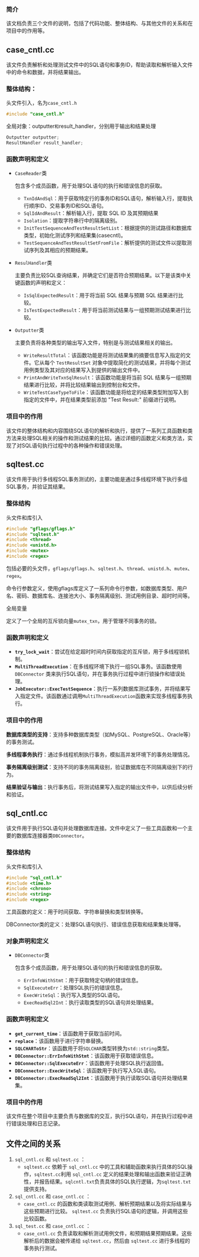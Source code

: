 ### 简介

该文档负责三个文件的说明，包括了代码功能、整体结构、与其他文件的关系和在项目中的作用等。



## case_cntl.cc 

该文件负责解析和处理测试文件中的SQL语句和事务ID，帮助读取和解析输入文件中的命令和数据，并将结果输出。

### 整体结构：

头文件引入，名为`case_cntl.h`

```c++
#include "case_cntl.h"
```



全局对象：outputter`和`result_handler，分别用于输出和结果处理

```c++
Outputter outputter;
ResultHandler result_handler;
```



### 函数声明和定义

- `CaseReader`类

   包含多个成员函数，用于处理SQL语句的执行和错误信息的获取。

  - `TxnIdAndSql`：用于获取特定行的事务ID和SQL语句，解析输入行，提取执行顺序ID、交易事务ID和SQL语句。
  - `SqlIdAndResult`：解析输入行，提取 SQL ID 及其预期结果
  - `Isolation`：提取字符串行中的隔离级别。
  - `InitTestSequenceAndTestResultSetList`：根据提供的测试路径和数据库类型，初始化测试序列和结果集(casecntl)。
  - `TestSequenceAndTestResultSetFromFile`：解析提供的测试文件以提取测试序列及其相应的预期结果。

- `ResulHandler`类

  主要负责比较SQL查询结果，并确定它们是否符合预期结果。以下是该类中关键函数的声明和定义：

  - `IsSqlExpectedResult`：用于将当前 SQL 结果与预期 SQL 结果进行比较。
  - `IsTestExpectedResult`：用于将当前测试结果与一组预期测试结果进行比较。

- `Outputter`类

  主要负责将各种类型的输出写入文件，特别是与测试结果相关的输出。

  - `WriteResultTotal`：该函数功能是将测试结果集的摘要信息写入指定的文件。它从每个 `TestResultSet` 对象中提取简化的测试结果，并将每个测试用例类型及其对应的结果写入到提供的输出文件中。
  - `PrintAndWriteTxnSqlResult`：该函数功能是将当前 SQL 结果与一组预期结果进行比较，并将比较结果输出到控制台和文件。
  - `WriteTestCaseTypeToFile`：该函数功能是将给定的结果类型附加写入到指定的文件中，并在结果类型前添加 "Test Result:" 前缀进行说明。

### 项目中的作用

该文件的整体结构和内容围绕SQL语句的解析和执行，提供了一系列工具函数和类方法来处理SQL相关的操作和测试结果的比较。通过详细的函数定义和类方法，实现了对SQL语句执行过程中的各种操作和错误处理。

#### 	

## sqltest.cc 

该文件用于执行多线程SQL事务测试的，主要功能是通过多线程环境下执行多组SQL事务，并验证其结果。

### 整体结构

头文件和库引入

```c++
#include "gflags/gflags.h"
#include "sqltest.h"
#include <thread>
#include <unistd.h>
#include <mutex>
#include <regex>
```

包括必要的头文件，`gflags/gflags.h`、`sqltest.h`、`thread`、`unistd.h`、`mutex`、`regex`。

命令行参数定义，使用gflags库定义了一系列命令行参数，如数据库类型、用户名、密码、数据库名、连接池大小、事务隔离级别、测试用例目录、超时时间等。

全局变量

定义了一个全局的互斥锁向量`mutex_txn`，用于管理不同事务的锁。

### 函数声明和定义

- **`try_lock_wait`**：尝试在给定超时时间内获取指定的互斥锁，用于多线程锁机制。
- **`MultiThreadExecution`**：在多线程环境下执行一组SQL事务。该函数使用 `DBConnector` 类来执行SQL语句，并在事务执行过程中进行锁操作和错误处理。
- **`JobExecutor::ExecTestSequence`**：执行一系列数据库测试事务，并将结果写入指定文件。该函数通过调用`MultiThreadExecution`函数来实现多线程事务执行。

### 项目中的作用

**数据库类型的支持**：支持多种数据库类型（如MySQL、PostgreSQL、Oracle等）的事务测试。

**多线程事务执行**：通过多线程机制执行事务，模拟高并发环境下的事务处理情况。

**事务隔离级别测试**：支持不同的事务隔离级别，验证数据库在不同隔离级别下的行为。

**结果验证与输出**：执行事务后，将测试结果写入指定的输出文件中，以供后续分析和验证。



## sql_cntl.cc 

该文件用于执行SQL语句并处理数据库连接。文件中定义了一些工具函数和一个主要的数据库连接器类`DBConnector`。

### 整体结构

头文件和库引入

```c++
#include "sql_cntl.h"
#include <time.h>
#include <chrono>
#include <string>
#include <regex>
```

工具函数的定义：用于时间获取、字符串替换和类型转换等。

DBConnector类的定义：处理SQL语句执行、错误信息获取和结果集处理等。



### 对象声明和定义

- `DBConnector`类

  包含多个成员函数，用于处理SQL语句的执行和错误信息的获取。

  - `ErrInfoWithStmt`：用于获取特定句柄的错误信息。
  - `SqlExecuteErr`：处理SQL执行的错误信息。
  - `ExecWriteSql`：执行写入类型的SQL语句。
  - `ExecReadSql2Int`：执行读取类型的SQL语句并处理结果。



### 函数声明和定义

- **`get_current_time`**：该函数用于获取当前时间。
- **`replace`**：该函数用于进行字符串替换。
- **`SQLCHARToStr`**：该函数用于将`SQLCHAR`类型转换为`std::string`类型。
- **`DBConnector::ErrInfoWithStmt`**：该函数用于获取错误信息。
- **`DBConnector::SqlExecuteErr`**：该函数用于处理SQL执行返回值。
- **`DBConnector::ExecWriteSql`**：该函数用于执行写入SQL语句。
- **`DBConnector::ExecReadSql2Int`**：该函数用于执行读取SQL语句并处理结果集。



### 项目中的作用

该文件在整个项目中主要负责与数据库的交互，执行SQL语句，并在执行过程中进行错误处理和日志记录。



## 文件之间的关系

1. `sql_cntl.cc` 和 `sqltest.cc` ：
   - `sqltest.cc` 依赖于 `sql_cntl.cc` 中的工具和辅助函数来执行具体的SQL操作，`sqltest.cc`利用 `sql_cntl.cc` 定义的结果处理和输出函数来验证正确性，并报告结果。`sqlcntl.txt`负责具体的SQL执行逻辑，为`sqltest.txt`提供支持。
2. `sql_cntl.cc` 和 `case_cntl.cc` ：
   - `case_cntl.cc` 的函数和类读取测试用例、解析预期结果以及将实际结果与这些预期进行比较。 `sqltest.cc` 负责执行SQL语句的逻辑，并调用这些比较函数。
3. `sql_test.cc` 和 `case_cntl.cc` ：
   - `case_cntl.cc` 负责读取和解析测试用例文件，和预期结果预期结果。这些解析后的数据会被传递给 `sqltest.cc`，然后由 `sqltest.cc` 进行多线程的事务执行测试。
